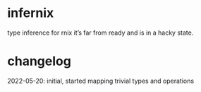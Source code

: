 infernix
====

type inference for rnix
it’s far from ready and is in a hacky state.

changelog
====
2022-05-20: initial, started mapping trivial types and operations
